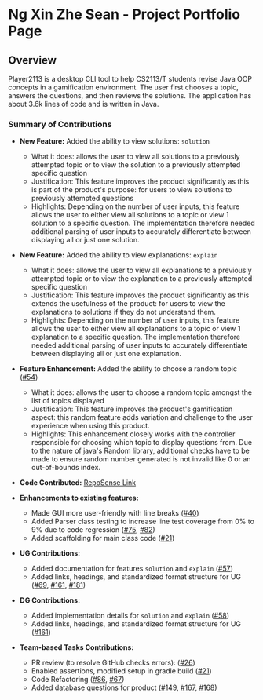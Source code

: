 # Ng Xin Zhe Sean - Project Portfolio Page

## Overview

Player2113 is a desktop CLI tool to help CS2113/T students revise Java OOP concepts in a
gamification environment. The user first chooses a topic, answers the questions, and then
reviews the solutions. The application has about 3.6k lines of code and is written in Java.

### Summary of Contributions

* **New Feature:** Added the ability to view solutions: `solution`
    * What it does: allows the user to view all solutions to a previously attempted topic
      or to view the solution to a previously attempted specific question
    * Justification: This feature improves the product significantly as this is part of
      the product's purpose: for users to view solutions to previously attempted questions
    * Highlights: Depending on the number of user inputs, this feature allows the user to
      either view all solutions to a topic or view 1 solution to a specific question. The
      implementation therefore needed additional parsing of user inputs to accurately
      differentiate between displaying all or just one solution.


* **New Feature:** Added the ability to view explanations: `explain`
    * What it does: allows the user to view all explanations to a previously attempted
      topic or to view the explanation to a previously attempted specific question
    * Justification: This feature improves the product significantly as this extends the
      usefulness of the product: for users to view the explanations to solutions if they do
      not understand them.
    * Highlights: Depending on the number of user inputs, this feature allows the user to
      either view all explanations to a topic or view 1 explanation to a specific question.
      The implementation therefore needed additional parsing of user inputs to accurately
      differentiate between displaying all or just one explanation.


* **Feature Enhancement:** Added the ability to choose a random
  topic ([#54](https://github.com/AY2324S2-CS2113-F15-1/tp/pull/54))
    * What it does: allows the user to choose a random topic amongst the list of topics
      displayed
    * Justification: This feature improves the product's gamification aspect: this random
      feature adds variation and challenge to the user experience when using this product.
  
  <div style="page-break-after: always;"></div>
  
    * Highlights: This enhancement closely works with the controller responsible for
      choosing which topic to display questions from. Due to the nature of java's Random
      library, additional checks have to be made to ensure random number generated is not
      invalid like 0 or an out-of-bounds index.


* **Code Contributed:** [RepoSense Link](https://nus-cs2113-ay2324s2.github.io/tp-dashboard/?search=ngxzs&breakdown=true&sort=groupTitle%20dsc&sortWithin=title&since=2024-02-23&timeframe=commit&mergegroup=&groupSelect=groupByRepos&checkedFileTypes=docs~functional-code~test-code~other)


* **Enhancements to existing features:**
    * Made GUI more user-friendly with line breaks ([#40](https://github.com/AY2324S2-CS2113-F15-1/tp/pull/40/files))
    * Added Parser class testing to increase line test coverage from 0% to 9% due to code
      regression ([#75](https://github.com/AY2324S2-CS2113-F15-1/tp/pull/75/files), [#82](https://github.com/AY2324S2-CS2113-F15-1/tp/pull/82/files))
    * Added scaffolding for main class code ([#21](https://github.com/AY2324S2-CS2113-F15-1/tp/pull/21/files))

* **UG Contributions:**
    * Added documentation for features `solution`
      and `explain` ([#57](https://github.com/AY2324S2-CS2113-F15-1/tp/pull/86/files))
    * Added links, headings, and standardized format structure for
      UG ([#69](https://github.com/AY2324S2-CS2113-F15-1/tp/pull/69/files), [#161](https://github.com/AY2324S2-CS2113-F15-1/tp/pull/161/files), [#181](https://github.com/AY2324S2-CS2113-F15-1/tp/pull/181/files))


* **DG Contributions:**
    * Added implementation details for `solution`
      and `explain` ([#58](https://github.com/AY2324S2-CS2113-F15-1/tp/pull/58/files))
    * Added links, headings, and standardized format structure for
      UG ([#161](https://github.com/AY2324S2-CS2113-F15-1/tp/pull/161/files))


* **Team-based Tasks Contributions:**
    * PR review (to resolve GitHub checks errors): ([#26](https://github.com/AY2324S2-CS2113-F15-1/tp/issues/26))
    * Enabled assertions, modified setup in gradle
      build ([#21](https://github.com/AY2324S2-CS2113-F15-1/tp/pull/21/files))
    * Code
      Refactoring ([#86](https://github.com/AY2324S2-CS2113-F15-1/tp/pull/86/files), [#67](https://github.com/AY2324S2-CS2113-F15-1/tp/pull/67/files))
    * Added database questions for
      product ([#149](https://github.com/AY2324S2-CS2113-F15-1/tp/pull/149/files), [#167](https://github.com/AY2324S2-CS2113-F15-1/tp/pull/167/files), [#168](https://github.com/AY2324S2-CS2113-F15-1/tp/pull/168/files))
